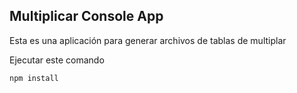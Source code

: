
## Multiplicar Console App

Esta es una aplicación para generar archivos de tablas de multiplar

Ejecutar este comando

```
npm install
```
